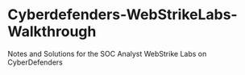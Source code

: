 # Cyberdefenders-WebStrikeLabs-Walkthrough
Notes and Solutions for the SOC Analyst WebStrike Labs on CyberDefenders
